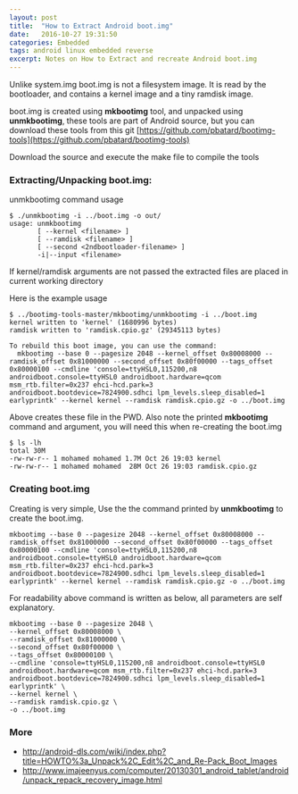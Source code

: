 ```yaml
---
layout: post
title:  "How to Extract Android boot.img"
date:   2016-10-27 19:31:50
categories: Embedded
tags: android linux embedded reverse
excerpt: Notes on How to Extract and recreate Android boot.img
---
```


Unlike system.img boot.img is not a filesystem image. 
It is read by the bootloader, and contains a kernel image and a tiny ramdisk image.

boot.img is created using **mkbootimg** tool, and unpacked using **unmkbootimg**, these tools are part of Android source, but you can download these tools from this git [https://github.com/pbatard/bootimg-tools](https://github.com/pbatard/bootimg-tools)

Download the source and execute the make file to compile the tools 

### Extracting/Unpacking boot.img:

unmkbootimg command usage

```
$ ./unmkbootimg -i ../boot.img -o out/
usage: unmkbootimg
       [ --kernel <filename> ]
       [ --ramdisk <filename> ]
       [ --second <2ndbootloader-filename> ]
       -i|--input <filename>

```

If kernel/ramdisk arguments are not passed the extracted files are placed in current working directory

Here is the example usage

```
$ ../bootimg-tools-master/mkbootimg/unmkbootimg -i ../boot.img 
kernel written to 'kernel' (1680996 bytes)
ramdisk written to 'ramdisk.cpio.gz' (29345113 bytes)

To rebuild this boot image, you can use the command:
  mkbootimg --base 0 --pagesize 2048 --kernel_offset 0x80008000 --ramdisk_offset 0x81000000 --second_offset 0x80f00000 --tags_offset 0x80000100 --cmdline 'console=ttyHSL0,115200,n8 androidboot.console=ttyHSL0 androidboot.hardware=qcom msm_rtb.filter=0x237 ehci-hcd.park=3 androidboot.bootdevice=7824900.sdhci lpm_levels.sleep_disabled=1 earlyprintk' --kernel kernel --ramdisk ramdisk.cpio.gz -o ../boot.img

```

Above creates these file in the PWD. Also note the printed **mkbootimg** command and argument, you will need this when re-creating the boot.img

```
$ ls -lh
total 30M
-rw-rw-r-- 1 mohamed mohamed 1.7M Oct 26 19:03 kernel
-rw-rw-r-- 1 mohamed mohamed  28M Oct 26 19:03 ramdisk.cpio.gz

```

### Creating boot.img

Creating is very simple, Use the the command printed by **unmkbootimg** to create the boot.img.

```
mkbootimg --base 0 --pagesize 2048 --kernel_offset 0x80008000 --ramdisk_offset 0x81000000 --second_offset 0x80f00000 --tags_offset 0x80000100 --cmdline 'console=ttyHSL0,115200,n8 androidboot.console=ttyHSL0 androidboot.hardware=qcom msm_rtb.filter=0x237 ehci-hcd.park=3 androidboot.bootdevice=7824900.sdhci lpm_levels.sleep_disabled=1 earlyprintk' --kernel kernel --ramdisk ramdisk.cpio.gz -o ../boot.img
```

For readability above command is written as below, all parameters are self explanatory.

```
mkbootimg --base 0 --pagesize 2048 \
--kernel_offset 0x80008000 \
--ramdisk_offset 0x81000000 \
--second_offset 0x80f00000 \
--tags_offset 0x80000100 \
--cmdline 'console=ttyHSL0,115200,n8 androidboot.console=ttyHSL0 androidboot.hardware=qcom msm_rtb.filter=0x237 ehci-hcd.park=3 androidboot.bootdevice=7824900.sdhci lpm_levels.sleep_disabled=1 earlyprintk' \
--kernel kernel \
--ramdisk ramdisk.cpio.gz \
-o ../boot.img
```

### More

* http://android-dls.com/wiki/index.php?title=HOWTO%3a_Unpack%2C_Edit%2C_and_Re-Pack_Boot_Images
* http://www.imajeenyus.com/computer/20130301_android_tablet/android/unpack_repack_recovery_image.html


